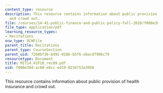 ```yaml
---
content_type: resource
description: This resource contains information about public provision of health insurance
  and crowd out.
file: /courses/14-41-public-finance-and-public-policy-fall-2010/f000e38dac60e8cced190234753a3950_MIT14_41F10_rec09.pdf
file_type: application/pdf
learning_resource_types:
- Recitations
ocw_type: OCWFile
parent_title: Recitations
parent_type: CourseSection
parent_uid: 7260bf36-bd91-0186-b5f6-ebacdf99bc79
resourcetype: Document
title: MIT14_41F10_rec09.pdf
uid: f000e38d-ac60-e8cc-ed19-0234753a3950
---
```

This resource contains information about public provision of health insurance and crowd out.

